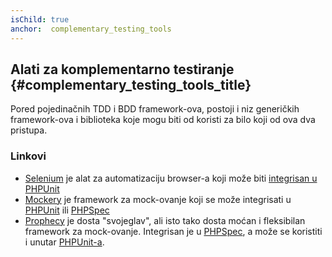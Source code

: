 ```yaml
---
isChild: true
anchor:  complementary_testing_tools
---
```


## Alati za komplementarno testiranje {#complementary_testing_tools_title}

Pored pojedinačnih TDD i BDD framework-ova, postoji i niz generičkih framework-ova i biblioteka
koje mogu biti od koristi za bilo koji od ova dva pristupa.

### Linkovi

* [Selenium] je alat za automatizaciju browser-a koji može biti [integrisan u PHPUnit]
* [Mockery] je framework za mock-ovanje koji se može integrisati u [PHPUnit] ili [PHPSpec]
* [Prophecy] je dosta "svojeglav", ali isto tako dosta moćan i fleksibilan framework za mock-ovanje.
Integrisan je u [PHPSpec], a može se koristiti i unutar [PHPUnit-a][PHPUnit].


[Selenium]: http://seleniumhq.org/
[integrisan u PHPUnit]: http://phpunit.de/manual/current/en/selenium.html
[Mockery]: https://github.com/padraic/mockery
[PHPUnit]: http://phpunit.de/
[PHPSpec]: http://www.phpspec.net/
[Prophecy]: https://github.com/phpspec/prophecy
